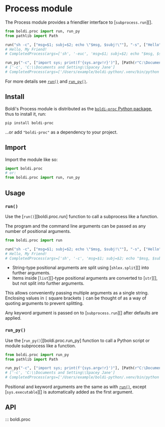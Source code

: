 # Process module

The Process module provides a friendlier interface to [`subprocess.run`][].

```py
from boldi.proc import run, run_py
from pathlib import Path

run("sh -c", ["msg=$1; subj=$2; echo \"$msg, $subj!\""], "-s", ["Hello", "My Friend"])
# Hello, My Friend!
# CompletedProcess(args=['sh', '-euc', 'msg=$1; subj=$2; echo "$msg, $subj!"', '-s', 'Hello', 'My Friend'], returncode=0)

run_py("-c", ["import sys; print(f'{sys.argv!r}')"], [Path(r"C:\Documents and Setting\Spacey Jane")])
# ['-c', 'C:\\Documents and Setting\\Spacey Jane']
# CompletedProcess(args=['/Users/example/boldi-python/.venv/bin/python', '-c', "import sys; print(f'{sys.argv!r}')", 'C:\\Documents and Setting\\Spacey Jane'], returncode=0)
```

For more details see [`run()`](#run) and [`run_py()`](#run_py).

## Install

Boldi's Process module is distributed as the
[`boldi-proc` Python package](https://pypi.org/project/boldi-proc/),
thus to install it, run:

```shell
pip install boldi-proc
```

...or add `"boldi-proc"` as a dependency to your project.

## Import

Import the module like so:

```py
import boldi.proc
# or:
from boldi.proc import run, run_py
```

## Usage

### `run()`

Use the [`run()`][boldi.proc.run] function to call a subprocess like a function.

The program and the command line arguments can be passed as any number of positional arguments.

```py
from boldi.proc import run

run("sh -c", ["msg=$1; subj=$2; echo \"$msg, $subj!\""], "-s", ["Hello", "My Friend"])
# Hello, My Friend!
# CompletedProcess(args=['sh', '-c', 'msg=$1; subj=$2; echo "$msg, $subj!"', '-s', 'Hello', 'My Friend'], returncode=0)
```

* String-type positional arguments are split using [`shlex.split`][] into further arguments.
* Items inside [`list`][]-type positional arguments are converted to [`str`][], but not split into further arguments.
  
This allows conveniently passing multiple arguments as a single string.
Enclosing values in `[` square brackets `]` can be thought of as a way of quoting arguments to prevent splitting.

Any keyword argument is passed on to [`subprocess.run`][] after defaults are applied.

### `run_py()`

Use the [`run_py()`][boldi.proc.run_py] function to call a Python script or module subprocess like a function.

```py
from boldi.proc import run_py
from pathlib import Path

run_py("-c", ["import sys; print(f'{sys.argv!r}')"], [Path(r"C:\Documents and Setting\Spacey Jane")])
# ['-c', 'C:\\Documents and Setting\\Spacey Jane']
# CompletedProcess(args=['/Users/example/boldi-python/.venv/bin/python', '-c', "import sys; print(f'{sys.argv!r}')", 'C:\\Documents and Setting\\Spacey Jane'], returncode=0)
```

Positional and keyword arguments are the same as with [`run()`](#run),
except [`sys.executable`][] is automatically added as the first argument.

## API

::: boldi.proc
